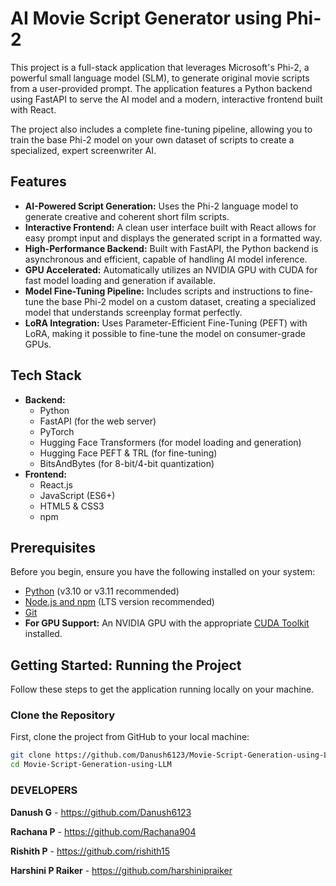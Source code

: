 # AI Movie Script Generator using Phi-2

This project is a full-stack application that leverages Microsoft's Phi-2, a powerful small language model (SLM), to generate original movie scripts from a user-provided prompt. The application features a Python backend using FastAPI to serve the AI model and a modern, interactive frontend built with React.

The project also includes a complete fine-tuning pipeline, allowing you to train the base Phi-2 model on your own dataset of scripts to create a specialized, expert screenwriter AI.

 <!-- It's a good idea to take a screenshot of your app and upload it to a service like imgur.com, then replace this URL with your own screenshot URL. -->

## Features

-   **AI-Powered Script Generation:** Uses the Phi-2 language model to generate creative and coherent short film scripts.
-   **Interactive Frontend:** A clean user interface built with React allows for easy prompt input and displays the generated script in a formatted way.
-   **High-Performance Backend:** Built with FastAPI, the Python backend is asynchronous and efficient, capable of handling AI model inference.
-   **GPU Accelerated:** Automatically utilizes an NVIDIA GPU with CUDA for fast model loading and generation if available.
-   **Model Fine-Tuning Pipeline:** Includes scripts and instructions to fine-tune the base Phi-2 model on a custom dataset, creating a specialized model that understands screenplay format perfectly.
-   **LoRA Integration:** Uses Parameter-Efficient Fine-Tuning (PEFT) with LoRA, making it possible to fine-tune the model on consumer-grade GPUs.

## Tech Stack

-   **Backend:**
    -   Python
    -   FastAPI (for the web server)
    -   PyTorch
    -   Hugging Face Transformers (for model loading and generation)
    -   Hugging Face PEFT & TRL (for fine-tuning)
    -   BitsAndBytes (for 8-bit/4-bit quantization)
-   **Frontend:**
    -   React.js
    -   JavaScript (ES6+)
    -   HTML5 & CSS3
    -   npm

## Prerequisites

Before you begin, ensure you have the following installed on your system:

-   [Python](https://www.python.org/downloads/) (v3.10 or v3.11 recommended)
-   [Node.js and npm](https://nodejs.org/en/) (LTS version recommended)
-   [Git](https://git-scm.com/)
-   **For GPU Support:** An NVIDIA GPU with the appropriate [CUDA Toolkit](https://developer.nvidia.com/cuda-toolkit) installed.

## Getting Started: Running the Project

Follow these steps to get the application running locally on your machine.

### Clone the Repository

First, clone the project from GitHub to your local machine:
```bash
git clone https://github.com/Danush6123/Movie-Script-Generation-using-LLM.git
cd Movie-Script-Generation-using-LLM
```
### DEVELOPERS
**Danush G** - https://github.com/Danush6123

**Rachana  P** - https://github.com/Rachana904

**Rishith P** - https://github.com/rishith15

**Harshini P Raiker** - https://github.com/harshinipraiker
